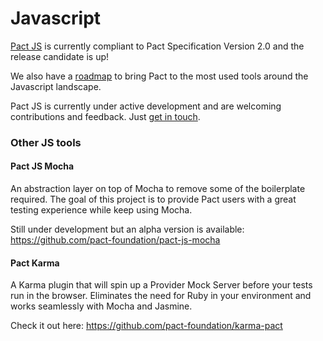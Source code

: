 # Javascript
[Pact JS](https://github.com/pact-foundation/pact-js) is currently compliant to Pact Specification Version 2.0 and the release candidate is up!

We also have a [roadmap](https://github.com/pact-foundation/pact-js/blob/master/ROADMAP.md) to bring Pact to the most used tools around the Javascript landscape.

Pact JS is currently under active development and are welcoming contributions and feedback. Just [get in touch](http://docs.pact.io/contributing/).

### Other JS tools

#### Pact JS Mocha
An abstraction layer on top of Mocha to remove some of the boilerplate required. The goal of this project is to provide Pact users with a great testing experience while keep using Mocha.

Still under development but an alpha version is available: https://github.com/pact-foundation/pact-js-mocha

#### Pact Karma
A Karma plugin that will spin up a Provider Mock Server before your tests run in the browser. Eliminates the need for Ruby in your environment and works seamlessly with Mocha and Jasmine.

Check it out here: https://github.com/pact-foundation/karma-pact

